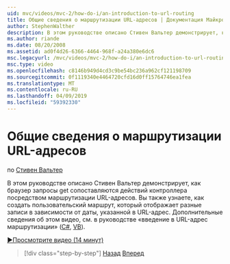 ```yaml
---
uid: mvc/videos/mvc-2/how-do-i/an-introduction-to-url-routing
title: Общие сведения о маршрутизации URL-адресов | Документация Майкрософт
author: StephenWalther
description: В этом руководстве описано Стивен Вальтер демонстрирует, как браузер запросы get сопоставляются действий контроллера посредством маршрутизации URL-адресов. Вы также научитесь создавать cust...
ms.author: riande
ms.date: 08/20/2008
ms.assetid: ad0f4d26-6366-4464-968f-a24a380e6dc6
msc.legacyurl: /mvc/videos/mvc-2/how-do-i/an-introduction-to-url-routing
msc.type: video
ms.openlocfilehash: c8146b949d4cd3c9be54bc236a962cf121198709
ms.sourcegitcommit: 0f1119340e4464720cfd16d0ff15764746ea1fea
ms.translationtype: MT
ms.contentlocale: ru-RU
ms.lasthandoff: 04/09/2019
ms.locfileid: "59392330"
---
```

# <a name="an-introduction-to-url-routing"></a>Общие сведения о маршрутизации URL-адресов

по [Стивен Вальтер](https://github.com/StephenWalther)

В этом руководстве описано Стивен Вальтер демонстрирует, как браузер запросы get сопоставляются действий контроллера посредством маршрутизации URL-адресов. Вы также узнаете, как создать пользовательский маршрут, который отображает разные записи в зависимости от даты, указанной в URL-адрес. Дополнительные сведения об этом видео, см. в руководстве «введение в URL-адрес маршрутизации» ([C#](../../../overview/older-versions-1/controllers-and-routing/asp-net-mvc-routing-overview-cs.md), [VB](../../../overview/older-versions-1/controllers-and-routing/asp-net-mvc-routing-overview-vb.md)).

[&#9654;Просмотрите видео (14 минут)](https://channel9.msdn.com/Blogs/ASP-NET-Site-Videos/an-introduction-to-url-routing)

> [!div class="step-by-step"]
> [Назад](understanding-views-view-data-and-html-helpers.md)
> [Вперед](preventing-javascript-injection-attacks.md)
